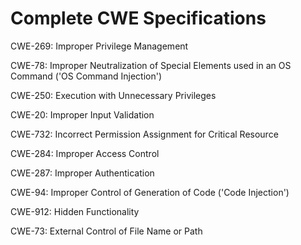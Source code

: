 

# Complete CWE Specifications

CWE-269: Improper Privilege Management

CWE-78: Improper Neutralization of Special Elements used in an OS Command ('OS Command Injection')

CWE-250: Execution with Unnecessary Privileges

CWE-20: Improper Input Validation

CWE-732: Incorrect Permission Assignment for Critical Resource

CWE-284: Improper Access Control

CWE-287: Improper Authentication

CWE-94: Improper Control of Generation of Code ('Code Injection')

CWE-912: Hidden Functionality

CWE-73: External Control of File Name or Path